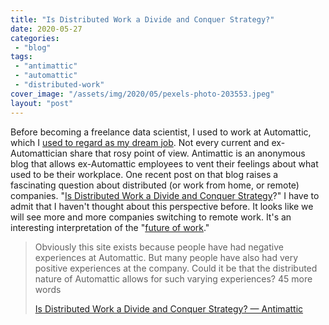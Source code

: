 ```yaml
---
title: "Is Distributed Work a Divide and Conquer Strategy?"
date: 2020-05-27
categories: 
 - "blog"
tags: 
 - "antimattic"
 - "automattic"
 - "distributed-work"
cover_image: "/assets/img/2020/05/pexels-photo-203553.jpeg"
layout: "post"
---
```


Before becoming a freelance data scientist, I used to work at Automattic, which I [used to regard as my dream job](https://gorelik.net/2020/01/13/how-i-got-a-dream-job-in-a-distributed-company-and-why-i-am-leaving-it/). Not every current and ex-Automattician share that rosy point of view. Antimattic is an anonymous blog that allows ex-Automattic employees to vent their feelings about what used to be their workplace. One recent post on that blog raises a fascinating question about distributed (or work from home, or remote) companies. "[Is Distributed Work a Divide and Conquer Strategy](http://antimattic.blog/index.php/2020/05/26/divide-and-conquer/)?" I have to admit that I haven't thought about this perspective before. It looks like we will see more and more companies switching to remote work. It's an interesting interpretation of the "[future of work](https://gorelik.net/2020/05/26/book-review-the-year-without-pants-wordpress-com-and-the-future-of-work-by-scott-berkun/)."

> Obviously this site exists because people have had negative experiences at Automattic. But many people have also had very positive experiences at the company. Could it be that the distributed nature of Automattic allows for such varying experiences? 45 more words  
> 
> [Is Distributed Work a Divide and Conquer Strategy? — Antimattic](http://antimattic.blog/index.php/2020/05/26/divide-and-conquer/)
